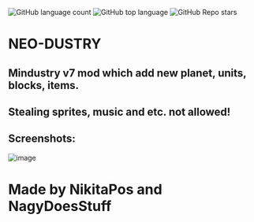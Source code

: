 ![GitHub language count](https://img.shields.io/github/languages/count/NikitaPos/neo-dustry)
![GitHub top language](https://img.shields.io/github/languages/top/NikitaPos/neo-dustry)
![GitHub Repo stars](https://img.shields.io/github/stars/NikitaPos/neo-dustry?style=social)
# NEO-DUSTRY
## Mindustry v7 mod which add new planet, units, blocks, items.
## Stealing sprites, music and etc. not allowed!
## Screenshots:
![image](https://github.com/NikitaPos/neo-dustry/assets/138600818/55f6bb02-af1d-4205-a462-220044904852)
# Made by NikitaPos and NagyDoesStuff
